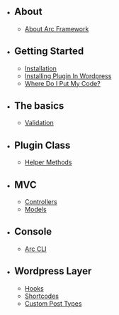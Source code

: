 - ## About
    - [About Arc Framework](/docs/{{version}}/about)
- ## Getting Started
    - [Installation](/docs/{{version}}/installation)
    - [Installing Plugin In Wordpress](/docs/{{version}}/installing-plugin-in-wordpress)
    - [Where Do I Put My Code?](/docs/{{version}}/where-do-i-put-my-code)
- ## The basics
    - [Validation](/docs/{{version}}/validation)
- ## Plugin Class
    - [Helper Methods](/docs/{{version}}/plugin-class-helper-methods)
- ## MVC
    - [Controllers](/docs/{{version}}/controllers)
    - [Models](/docs/{{version}}/models)
- ## Console
    - [Arc CLI](/docs/{{version}}/arc-cli)
- ## Wordpress Layer
    - [Hooks](/docs/{{version}}/hooks)
    - [Shortcodes](/docs/{{version}}/shortcodes)
    - [Custom Post Types](/docs/{{version}}/custom-post-types)
